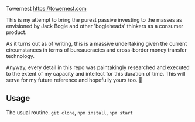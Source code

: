 Towernest
https://towernest.com

This is my attempt to bring the purest passive investing to the masses as envisioned by Jack Bogle and other 'bogleheads' thinkers as a consumer product.

As it turns out as of writing, this is a massive undertaking given the current circumstances in terms of bureaucracies and cross-border money transfer technology.

Anyway, every detail in this repo was paintakingly researched and executed to the extent of my capacity and intellect for this duration of time. This will serve for my future reference and hopefully yours too. :pray:

## Usage
The usual routine. `git clone`, `npm install`, `npm start`
